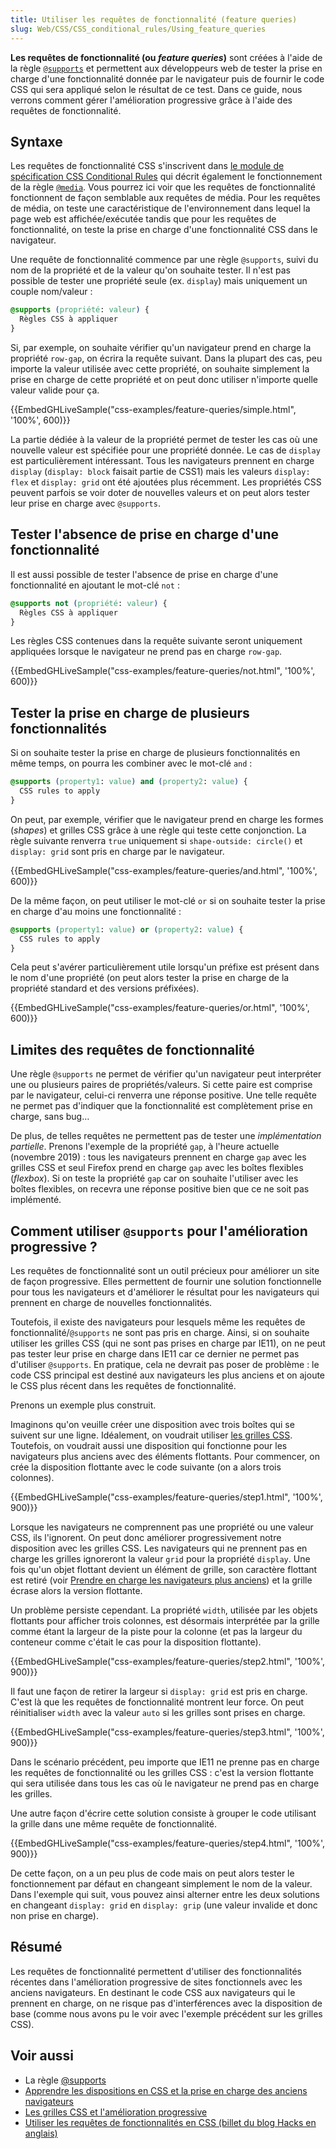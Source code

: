 ```yaml
---
title: Utiliser les requêtes de fonctionnalité (feature queries)
slug: Web/CSS/CSS_conditional_rules/Using_feature_queries
---
```


**Les requêtes de fonctionnalité (ou _feature queries_)** sont créées à l'aide de la règle [`@supports`](/fr/docs/Web/CSS/@supports) et permettent aux développeurs web de tester la prise en charge d'une fonctionnalité donnée par le navigateur puis de fournir le code CSS qui sera appliqué selon le résultat de ce test. Dans ce guide, nous verrons comment gérer l'amélioration progressive grâce à l'aide des requêtes de fonctionnalité.

## Syntaxe

Les requêtes de fonctionnalité CSS s'inscrivent dans [le module de spécification CSS Conditional Rules](https://drafts.csswg.org/css-conditional-3/) qui décrit également le fonctionnement de la règle [`@media`](/fr/docs/Web/CSS/@media). Vous pourrez ici voir que les requêtes de fonctionnalité fonctionnent de façon semblable aux requêtes de média. Pour les requêtes de média, on teste une caractéristique de l'environnement dans lequel la page web est affichée/exécutée tandis que pour les requêtes de fonctionnalité, on teste la prise en charge d'une fonctionnalité CSS dans le navigateur.

Une requête de fonctionnalité commence par une règle `@supports`, suivi du nom de la propriété et de la valeur qu'on souhaite tester. Il n'est pas possible de tester une propriété seule (ex. `display`) mais uniquement un couple nom/valeur :

```css
@supports (propriété: valeur) {
  Règles CSS à appliquer
}
```

Si, par exemple, on souhaite vérifier qu'un navigateur prend en charge la propriété `row-gap`, on écrira la requête suivant. Dans la plupart des cas, peu importe la valeur utilisée avec cette propriété, on souhaite simplement la prise en charge de cette propriété et on peut donc utiliser n'importe quelle valeur valide pour ça.

{{EmbedGHLiveSample("css-examples/feature-queries/simple.html", '100%', 600)}}

La partie dédiée à la valeur de la propriété permet de tester les cas où une nouvelle valeur est spécifiée pour une propriété donnée. Le cas de `display` est particulièrement intéressant. Tous les navigateurs prennent en charge `display` (`display: block` faisait partie de CSS1) mais les valeurs `display: flex` et `display: grid` ont été ajoutées plus récemment. Les propriétés CSS peuvent parfois se voir doter de nouvelles valeurs et on peut alors tester leur prise en charge avec `@supports`.

## Tester l'absence de prise en charge d'une fonctionnalité

Il est aussi possible de tester l'absence de prise en charge d'une fonctionnalité en ajoutant le mot-clé `not` :

```css
@supports not (propriété: valeur) {
  Règles CSS à appliquer
}
```

Les règles CSS contenues dans la requête suivante seront uniquement appliquées lorsque le navigateur ne prend pas en charge `row-gap`.

{{EmbedGHLiveSample("css-examples/feature-queries/not.html", '100%', 600)}}

## Tester la prise en charge de plusieurs fonctionnalités

Si on souhaite tester la prise en charge de plusieurs fonctionnalités en même temps, on pourra les combiner avec le mot-clé `and` :

```css
@supports (property1: value) and (property2: value) {
  CSS rules to apply
}
```

On peut, par exemple, vérifier que le navigateur prend en charge les formes (_shapes_) et grilles CSS grâce à une règle qui teste cette conjonction. La règle suivante renverra `true` uniquement si `shape-outside: circle()` et `display: grid` sont pris en charge par le navigateur.

{{EmbedGHLiveSample("css-examples/feature-queries/and.html", '100%', 600)}}

De la même façon, on peut utiliser le mot-clé `or` si on souhaite tester la prise en charge d'au moins une fonctionnalité :

```css
@supports (property1: value) or (property2: value) {
  CSS rules to apply
}
```

Cela peut s'avérer particulièrement utile lorsqu'un préfixe est présent dans le nom d'une propriété (on peut alors tester la prise en charge de la propriété standard et des versions préfixées).

{{EmbedGHLiveSample("css-examples/feature-queries/or.html", '100%', 600)}}

## Limites des requêtes de fonctionnalité

Une règle `@supports` ne permet de vérifier qu'un navigateur peut interpréter une ou plusieurs paires de propriétés/valeurs. Si cette paire est comprise par le navigateur, celui-ci renverra une réponse positive. Une telle requête ne permet pas d'indiquer que la fonctionnalité est complètement prise en charge, sans bug…

De plus, de telles requêtes ne permettent pas de tester une _implémentation partielle_. Prenons l'exemple de la propriété `gap`, à l'heure actuelle (novembre 2019) : tous les navigateurs prennent en charge `gap` avec les grilles CSS et seul Firefox prend en charge `gap` avec les boîtes flexibles (_flexbox_). Si on teste la propriété `gap` car on souhaite l'utiliser avec les boîtes flexibles, on recevra une réponse positive bien que ce ne soit pas implémenté.

## Comment utiliser `@supports` pour l'amélioration progressive ?

Les requêtes de fonctionnalité sont un outil précieux pour améliorer un site de façon progressive. Elles permettent de fournir une solution fonctionnelle pour tous les navigateurs et d'améliorer le résultat pour les navigateurs qui prennent en charge de nouvelles fonctionnalités.

Toutefois, il existe des navigateurs pour lesquels même les requêtes de fonctionnalité/`@supports` ne sont pas pris en charge. Ainsi, si on souhaite utiliser les grilles CSS (qui ne sont pas prises en charge par IE11), on ne peut pas tester leur prise en charge dans IE11 car ce dernier ne permet pas d'utiliser `@supports`. En pratique, cela ne devrait pas poser de problème : le code CSS principal est destiné aux navigateurs les plus anciens et on ajoute le CSS plus récent dans les requêtes de fonctionnalité.

Prenons un exemple plus construit.

Imaginons qu'on veuille créer une disposition avec trois boîtes qui se suivent sur une ligne. Idéalement, on voudrait utiliser [les grilles CSS](/fr/docs/Web/CSS/CSS_grid_layout). Toutefois, on voudrait aussi une disposition qui fonctionne pour les navigateurs plus anciens avec des éléments flottants. Pour commencer, on crée la disposition flottante avec le code suivante (on a alors trois colonnes).

{{EmbedGHLiveSample("css-examples/feature-queries/step1.html", '100%', 900)}}

Lorsque les navigateurs ne comprennent pas une propriété ou une valeur CSS, ils l'ignorent. On peut donc améliorer progressivement notre disposition avec les grilles CSS. Les navigateurs qui ne prennent pas en charge les grilles ignoreront la valeur `grid` pour la propriété `display`. Une fois qu'un objet flottant devient un élément de grille, son caractère flottant est retiré (voir [Prendre en charge les navigateurs plus anciens](/fr/docs/Learn_web_development/Core/CSS_layout/Supporting_Older_Browsers)) et la grille écrase alors la version flottante.

Un problème persiste cependant. La propriété `width`, utilisée par les objets flottants pour afficher trois colonnes, est désormais interprétée par la grille comme étant la largeur de la piste pour la colonne (et pas la largeur du conteneur comme c'était le cas pour la disposition flottante).

{{EmbedGHLiveSample("css-examples/feature-queries/step2.html", '100%', 900)}}

Il faut une façon de retirer la largeur si `display: grid` est pris en charge. C'est là que les requêtes de fonctionnalité montrent leur force. On peut réinitialiser `width` avec la valeur `auto` si les grilles sont prises en charge.

{{EmbedGHLiveSample("css-examples/feature-queries/step3.html", '100%', 900)}}

Dans le scénario précédent, peu importe que IE11 ne prenne pas en charge les requêtes de fonctionnalité ou les grilles CSS : c'est la version flottante qui sera utilisée dans tous les cas où le navigateur ne prend pas en charge les grilles.

Une autre façon d'écrire cette solution consiste à grouper le code utilisant la grille dans une même requête de fonctionnalité.

{{EmbedGHLiveSample("css-examples/feature-queries/step4.html", '100%', 900)}}

De cette façon, on a un peu plus de code mais on peut alors tester le fonctionnement par défaut en changeant simplement le nom de la valeur. Dans l'exemple qui suit, vous pouvez ainsi alterner entre les deux solutions en changeant `display: grid` en `display: grip` (une valeur invalide et donc non prise en charge).

## Résumé

Les requêtes de fonctionnalité permettent d'utiliser des fonctionnalités récentes dans l'amélioration progressive de sites fonctionnels avec les anciens navigateurs. En destinant le code CSS aux navigateurs qui le prennent en charge, on ne risque pas d'interférences avec la disposition de base (comme nous avons pu le voir avec l'exemple précédent sur les grilles CSS).

## Voir aussi

- La règle [@supports](/fr/docs/Web/CSS/@supports)
- [Apprendre les dispositions en CSS et la prise en charge des anciens navigateurs](/fr/docs/Learn_web_development/Core/CSS_layout/Supporting_Older_Browsers)
- [Les grilles CSS et l'amélioration progressive](/fr/docs/Web/CSS/CSS_grid_layout)
- [Utiliser les requêtes de fonctionnalités en CSS (billet du blog Hacks en anglais)](https://hacks.mozilla.org/2016/08/using-feature-queries-in-css/)
